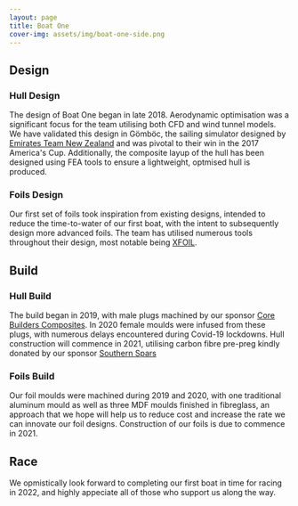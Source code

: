 ```yaml
---
layout: page
title: Boat One
cover-img: assets/img/boat-one-side.png
---
```


## Design

### Hull Design

The design of Boat One began in late 2018. Aerodynamic optimisation was a significant focus for the team utilising both CFD and wind tunnel models. We have validated this design in Gömböc, the sailing simulator designed by [Emirates Team New Zealand](https://emirates-team-new-zealand.americascup.com) and was pivotal to their win in the 2017 America's Cup. Additionally, the composite layup of the hull has been designed using FEA tools to ensure a lightweight, optmised hull is produced.

### Foils Design

Our first set of foils took inspiration from existing designs, intended to reduce the time-to-water of our first boat, with the intent to subsequently design more advanced foils. The team has utilised numerous tools throughout their design, most notable being [XFOIL](https://web.mit.edu/drela/Public/web/xfoil/).

## Build

### Hull Build

The build began in 2019, with male plugs machined by our sponsor [Core Builders Composites](https://www.corebuilderscomposites.com). In 2020 female moulds were infused from these plugs, with numerous delays encountered during Covid-19 lockdowns. Hull construction will commence in 2021, utilising carbon fibre pre-preg kindly donated by our sponsor [Southern Spars](https://southernspars.com)

### Foils Build

Our foil moulds were machined during 2019 and 2020, with one traditional aluminum mould as well as three MDF moulds finished in fibreglass, an approach that we hope will help us to reduce cost and increase the rate we can innovate our foil designs. Construction of our foils is due to commence in 2021.

## Race

We opmistically look forward to completing our first boat in time for racing in 2022, and highly appeciate all of those who support us along the way.

